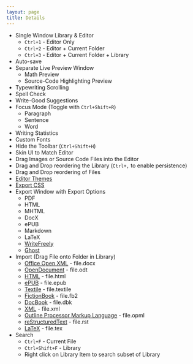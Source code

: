 ```yaml
---
layout: page
title: Details
---
```


* Single Window Library & Editor
  * `Ctrl+1` - Editor Only
  * `Ctrl+2` - Editor + Current Folder
  * `Ctrl+3` - Editor + Current Folder + Library
* Auto-save
* Separate Live Preview Window
  * Math Preview
  * Source-Code Highlighting Preview
* Typewriting Scrolling
* Spell Check
* Write-Good Suggestions
* Focus Mode (Toggle with `Ctrl+Shift+R`)
  * Paragraph
  * Sentence
  * Word
* Writing Statistics
* Custom Fonts
* Hide the Toolbar (`Ctrl+Shift+H`)
* Skin UI to Match Editor
* Drag Images or Source Code Files into the Editor
* Drag and Drop reordering the Library (`Ctrl+,` to enable persistence)
* Drag and Drop reordering of Files
* [Editor Themes](https://themes.thiefmd.com/themes)
* [Export CSS](https://themes.thiefmd.com/export-css)
* Export Window with Export Options
  * PDF
  * HTML
  * MHTML
  * DocX
  * ePUB
  * Markdown
  * LaTeX
  * [WriteFreely](https://writefreely.org)
  * [Ghost](https://ghost.org)
* Import (Drag File onto Folder in Library)
  * [Office Open XML](https://en.wikipedia.org/wiki/Office_Open_XML) - file.docx
  * [OpenDocument](https://en.wikipedia.org/wiki/OpenDocument) - file.odt
  * [HTML](https://en.wikipedia.org/wiki/HTML) - file.html
  * [ePUB](https://en.wikipedia.org/wiki/EPUB) - file.epub
  * [Textile](https://en.wikipedia.org/wiki/Textile_(markup_language)) - file.textile
  * [FictionBook](https://en.wikipedia.org/wiki/FictionBook) - file.fb2
  * [DocBook](https://en.wikipedia.org/wiki/DocBook) - file.dbk
  * [XML](https://en.wikipedia.org/wiki/XML) - file.xml
  * [Outline Processor Markup Language](https://en.wikipedia.org/wiki/OPML) - file.opml
  * [reStructuredText](https://en.wikipedia.org/wiki/ReStructuredText) - file.rst
  * [LaTeX](https://en.wikipedia.org/wiki/LaTeX) - file.tex
* Search
  * `Ctrl+F` - Current File
  * `Ctrl+Shift+F` - Library
  * Right click on Library Item to search subset of Library
